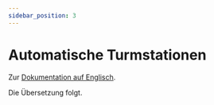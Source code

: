 ```yaml
---
sidebar_position: 3
---
```


# Automatische Turmstationen

Zur [Dokumentation auf Englisch](https://opendatadocs.meteoswiss.ch/a-data-groundbased/a3-automatic-tower-stations).

Die Übersetzung folgt.

